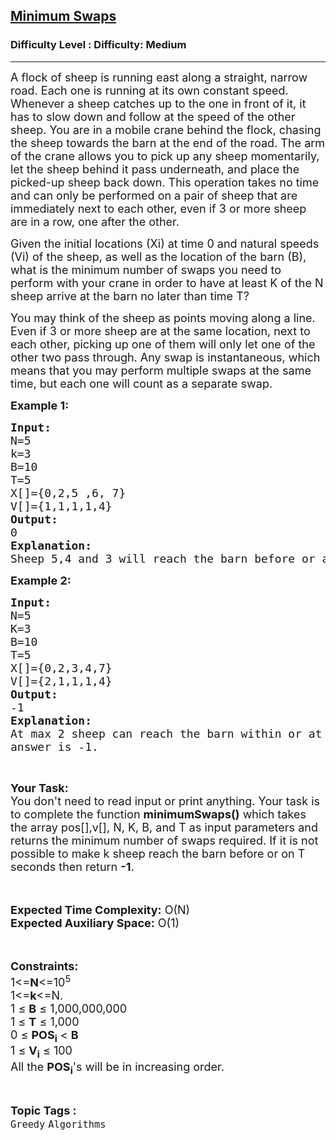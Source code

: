 <h2><a href="https://www.geeksforgeeks.org/problems/minimum-swaps-1649134975/1?page=8&sortBy=accuracy">Minimum Swaps</a></h2><h3>Difficulty Level : Difficulty: Medium</h3><hr><div class="problems_problem_content__Xm_eO"><p dir="ltr"><span style="font-size:18px">A flock of sheep is running east along a straight, narrow road. Each one is running at its own constant speed. Whenever a sheep catches up to the one in front of it, it has to slow down and follow at the speed of the other sheep. You are in a mobile crane behind the flock, chasing the sheep towards the barn at the end of the road. The arm of the crane allows you to pick up any sheep momentarily, let the sheep behind it pass underneath, and place the picked-up sheep back down. This operation takes no time and can only be performed on a pair of sheep that are immediately next to each other, even if 3 or more sheep are in a row, one after the other.</span></p>

<p dir="ltr"><span style="font-size:18px">Given the initial locations (Xi) at time 0 and natural speeds (Vi) of the sheep, as well as the location of the barn (B), what is the minimum number of swaps you need to perform with your crane in order to have at least K of the N sheep arrive at the barn no later than time T?</span></p>

<p dir="ltr"><span style="font-size:18px">You may think of the sheep as points moving along a line. Even if 3 or more sheep are at the same location, next to each other, picking up one of them will only let one of the other two pass through. Any swap is instantaneous, which means that you may perform multiple swaps at the same time, but each one will count as a separate swap.</span></p>

<p dir="ltr"><span style="font-size:18px"><strong>Example 1:</strong></span></p>

<pre><span style="font-size:18px"><strong>Input:</strong>
N=5
k=3
B=10
T=5
X[]={0,2,5 ,6, 7}
V[]={1,1,1,1,4}
<strong>Output:</strong>
0
<strong>Explanation:</strong>
Sheep 5,4 and 3 will reach the barn before or at 5 secs.</span></pre>

<p dir="ltr"><span style="font-size:18px"><strong>Example 2:</strong></span></p>

<pre><span style="font-size:18px"><strong>Input:</strong>
N=5
K=3
B=10
T=5
X[]={0,2,3,4,7}
V[]={2,1,1,1,4}
<strong>Output:</strong>
-1
<strong>Explanation:</strong>
At max 2 sheep can reach the barn within or at 5 secs so the
answer is -1.</span></pre>

<p dir="ltr">&nbsp;</p>

<p><span style="font-size:18px"><strong>Your Task:&nbsp;&nbsp;</strong><br>
You don't need to read input or print anything. Your task is to complete the function <strong>minimumSwaps()</strong>&nbsp;which takes the array pos[],v[], N, K, B, and T as input parameters&nbsp;and returns the minimum number of swaps required. If it is not possible to make k sheep reach the barn before or on T seconds then return&nbsp;<strong>-1</strong>.</span><br>
<br>
&nbsp;</p>

<p><span style="font-size:18px"><strong>Expected Time Complexity:</strong>&nbsp;O(N)<br>
<strong>Expected Auxiliary Space:</strong>&nbsp;O(1)</span><br>
<br>
&nbsp;</p>

<p><span style="font-size:18px"><strong>Constraints:</strong><br>
1&lt;=<strong>N</strong>&lt;=10<sup>5</sup><br>
1&lt;=<strong>k</strong>&lt;=N.<br>
1 ≤&nbsp;<strong>B</strong>&nbsp;≤ 1,000,000,000<br>
1 ≤&nbsp;<strong>T</strong>&nbsp;≤ 1,000<br>
0 ≤ <strong>POS<sub>i</sub></strong>&nbsp;&lt;&nbsp;<strong>B</strong><br>
1 ≤&nbsp;<strong>V<sub>i</sub></strong>&nbsp;≤ 100<br>
All the <strong>POS<sub>i</sub></strong>'s will be&nbsp;in increasing order.</span></p>
</div><br><p><span style=font-size:18px><strong>Topic Tags : </strong><br><code>Greedy</code>&nbsp;<code>Algorithms</code>&nbsp;